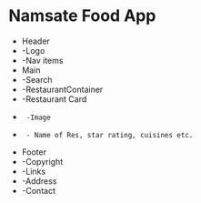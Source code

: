 # Namsate Food App

 * Header
 * -Logo
 * -Nav items
 * Main
 * -Search
 * -RestaurantContainer
 *  -Restaurant Card
 *      -Image
 *      - Name of Res, star rating, cuisines etc.
 * Footer
 * -Copyright
 * -Links
 * -Address
 * -Contact
